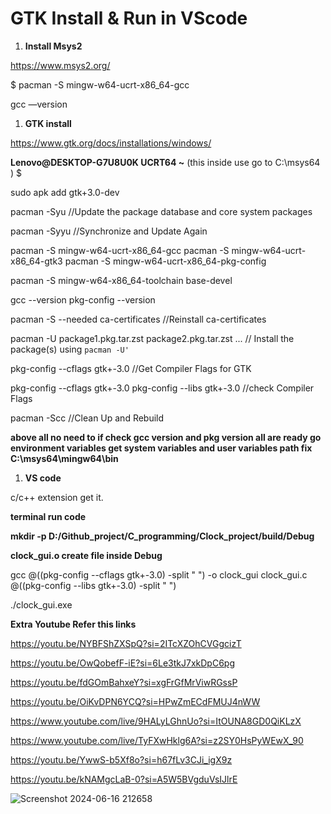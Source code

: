# GTK Install & Run in VScode

1. **Install Msys2**

https://www.msys2.org/

$ pacman -S mingw-w64-ucrt-x86_64-gcc

gcc —version

1. **GTK install**

https://www.gtk.org/docs/installations/windows/

**Lenovo@DESKTOP-G7U8U0K UCRT64 ~** (this inside use go to C:\msys64 )
$ 

sudo apk add gtk+3.0-dev

pacman -Syu //Update the package database and core system packages

pacman -Syyu //Synchronize and Update Again

pacman -S mingw-w64-ucrt-x86_64-gcc
pacman -S mingw-w64-ucrt-x86_64-gtk3
pacman -S mingw-w64-ucrt-x86_64-pkg-config

pacman -S mingw-w64-x86_64-toolchain base-devel

gcc --version
pkg-config --version

pacman -S --needed ca-certificates //Reinstall ca-certificates

pacman -U package1.pkg.tar.zst package2.pkg.tar.zst ... //
Install the package(s) using `pacman -U'`

pkg-config --cflags gtk+-3.0 //Get Compiler Flags for GTK

pkg-config --cflags gtk+-3.0
pkg-config --libs gtk+-3.0 //check Compiler Flags

pacman -Scc //Clean Up and Rebuild

**above all no need to if check gcc version and pkg version all are ready go environment variables get system variables and user variables path fix C:\msys64\mingw64\bin**

1. **VS code**

c/c++ extension get it.

**terminal run code**

**mkdir -p D:/Github_project/C_programming/Clock_project/build/Debug**

**clock_gui.o create file inside Debug** 

gcc @((pkg-config --cflags gtk+-3.0) -split " ") -o clock_gui clock_gui.c @((pkg-config --libs gtk+-3.0) -split " ")

./clock_gui.exe 

**Extra Youtube Refer this links**

https://youtu.be/NYBFShZXSpQ?si=2ITcXZOhCVGgcizT

https://youtu.be/OwQobefF-iE?si=6Le3tkJ7xkDpC6pg

https://youtu.be/fdGOmBahxeY?si=xgFrGfMrViwRGssP

https://youtu.be/OiKvDPN6YCQ?si=HPwZmECdFMUJ4nWW

https://www.youtube.com/live/9HALyLGhnUo?si=ItOUNA8GD0QiKLzX

https://www.youtube.com/live/TyFXwHklg6A?si=z2SY0HsPyWEwX_90

https://youtu.be/YwwS-b5Xf8o?si=h67fLv3CJi_igX9z

https://youtu.be/kNAMgcLaB-0?si=A5W5BVgduVsIJlrE


![Screenshot 2024-06-16 212658](https://github.com/HemalTharakaeEranga/Clock_project/assets/156353444/e037d776-444f-490b-aa92-0f2a60d82374)

